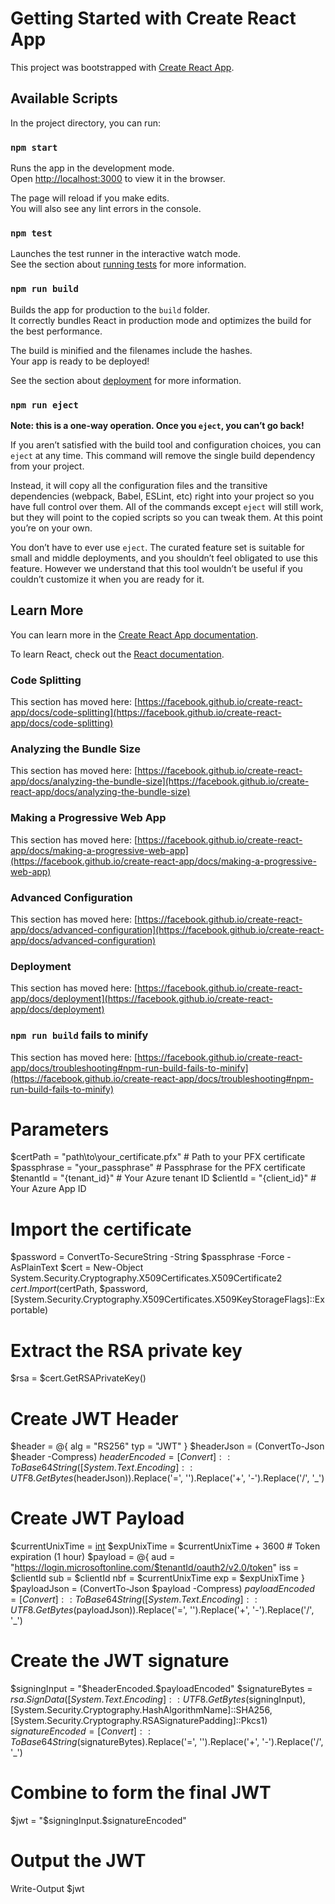 # Getting Started with Create React App

This project was bootstrapped with [Create React App](https://github.com/facebook/create-react-app).

## Available Scripts

In the project directory, you can run:

### `npm start`

Runs the app in the development mode.\
Open [http://localhost:3000](http://localhost:3000) to view it in the browser.

The page will reload if you make edits.\
You will also see any lint errors in the console.

### `npm test`

Launches the test runner in the interactive watch mode.\
See the section about [running tests](https://facebook.github.io/create-react-app/docs/running-tests) for more information.

### `npm run build`

Builds the app for production to the `build` folder.\
It correctly bundles React in production mode and optimizes the build for the best performance.

The build is minified and the filenames include the hashes.\
Your app is ready to be deployed!

See the section about [deployment](https://facebook.github.io/create-react-app/docs/deployment) for more information.

### `npm run eject`

**Note: this is a one-way operation. Once you `eject`, you can’t go back!**

If you aren’t satisfied with the build tool and configuration choices, you can `eject` at any time. This command will remove the single build dependency from your project.

Instead, it will copy all the configuration files and the transitive dependencies (webpack, Babel, ESLint, etc) right into your project so you have full control over them. All of the commands except `eject` will still work, but they will point to the copied scripts so you can tweak them. At this point you’re on your own.

You don’t have to ever use `eject`. The curated feature set is suitable for small and middle deployments, and you shouldn’t feel obligated to use this feature. However we understand that this tool wouldn’t be useful if you couldn’t customize it when you are ready for it.

## Learn More

You can learn more in the [Create React App documentation](https://facebook.github.io/create-react-app/docs/getting-started).

To learn React, check out the [React documentation](https://reactjs.org/).

### Code Splitting

This section has moved here: [https://facebook.github.io/create-react-app/docs/code-splitting](https://facebook.github.io/create-react-app/docs/code-splitting)

### Analyzing the Bundle Size

This section has moved here: [https://facebook.github.io/create-react-app/docs/analyzing-the-bundle-size](https://facebook.github.io/create-react-app/docs/analyzing-the-bundle-size)

### Making a Progressive Web App

This section has moved here: [https://facebook.github.io/create-react-app/docs/making-a-progressive-web-app](https://facebook.github.io/create-react-app/docs/making-a-progressive-web-app)

### Advanced Configuration

This section has moved here: [https://facebook.github.io/create-react-app/docs/advanced-configuration](https://facebook.github.io/create-react-app/docs/advanced-configuration)

### Deployment

This section has moved here: [https://facebook.github.io/create-react-app/docs/deployment](https://facebook.github.io/create-react-app/docs/deployment)

### `npm run build` fails to minify

This section has moved here: [https://facebook.github.io/create-react-app/docs/troubleshooting#npm-run-build-fails-to-minify](https://facebook.github.io/create-react-app/docs/troubleshooting#npm-run-build-fails-to-minify)

# Parameters
$certPath = "path\to\your_certificate.pfx"  # Path to your PFX certificate
$passphrase = "your_passphrase"             # Passphrase for the PFX certificate
$tenantId = "{tenant_id}"                   # Your Azure tenant ID
$clientId = "{client_id}"                   # Your Azure App ID

# Import the certificate
$password = ConvertTo-SecureString -String $passphrase -Force -AsPlainText
$cert = New-Object System.Security.Cryptography.X509Certificates.X509Certificate2
$cert.Import($certPath, $password, [System.Security.Cryptography.X509Certificates.X509KeyStorageFlags]::Exportable)

# Extract the RSA private key
$rsa = $cert.GetRSAPrivateKey()

# Create JWT Header
$header = @{
    alg = "RS256"
    typ = "JWT"
}
$headerJson = (ConvertTo-Json $header -Compress)
$headerEncoded = [Convert]::ToBase64String([System.Text.Encoding]::UTF8.GetBytes($headerJson)).Replace('=', '').Replace('+', '-').Replace('/', '_')

# Create JWT Payload
$currentUnixTime = [int](([DateTimeOffset]::Now).ToUnixTimeSeconds())
$expUnixTime = $currentUnixTime + 3600  # Token expiration (1 hour)
$payload = @{
    aud = "https://login.microsoftonline.com/$tenantId/oauth2/v2.0/token"
    iss = $clientId
    sub = $clientId
    nbf = $currentUnixTime
    exp = $expUnixTime
}
$payloadJson = (ConvertTo-Json $payload -Compress)
$payloadEncoded = [Convert]::ToBase64String([System.Text.Encoding]::UTF8.GetBytes($payloadJson)).Replace('=', '').Replace('+', '-').Replace('/', '_')

# Create the JWT signature
$signingInput = "$headerEncoded.$payloadEncoded"
$signatureBytes = $rsa.SignData([System.Text.Encoding]::UTF8.GetBytes($signingInput), [System.Security.Cryptography.HashAlgorithmName]::SHA256, [System.Security.Cryptography.RSASignaturePadding]::Pkcs1)
$signatureEncoded = [Convert]::ToBase64String($signatureBytes).Replace('=', '').Replace('+', '-').Replace('/', '_')

# Combine to form the final JWT
$jwt = "$signingInput.$signatureEncoded"

# Output the JWT
Write-Output $jwt
